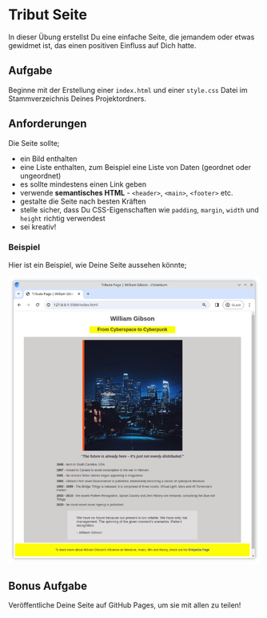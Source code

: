 # Tribut Seite

In dieser Übung erstellst Du eine einfache Seite, die jemandem oder etwas gewidmet ist, das einen positiven Einfluss auf Dich hatte.

## Aufgabe

Beginne mit der Erstellung einer `index.html` und einer `style.css` Datei im Stammverzeichnis Deines Projektordners.

## Anforderungen

Die Seite sollte;

- ein Bild enthalten
- eine Liste enthalten, zum Beispiel eine Liste von Daten (geordnet oder ungeordnet)
- es sollte mindestens einen Link geben
- verwende **semantisches HTML** - `<header>`, `<main>`, `<footer>` etc.
- gestalte die Seite nach besten Kräften
- stelle sicher, dass Du CSS-Eigenschaften wie `padding`, `margin`, `width` und `height` richtig verwendest
- sei kreativ!

### Beispiel

Hier ist ein Beispiel, wie Deine Seite aussehen könnte;

![Beispiel](./example.png)

## Bonus Aufgabe

Veröffentliche Deine Seite auf GitHub Pages, um sie mit allen zu teilen!

